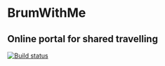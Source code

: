 # BrumWithMe
## Online portal for shared travelling
[![Build status](https://ci.appveyor.com/api/projects/status/tkkhtu5tfwytpovu?svg=true)](https://ci.appveyor.com/project/RuzmanovDev/brumwithme)

